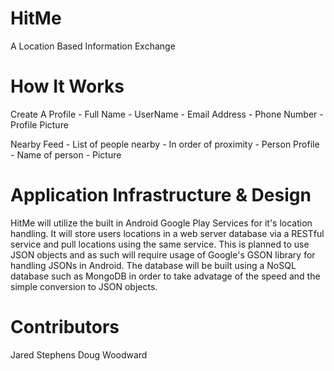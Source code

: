 HitMe
=====
A Location Based Information Exchange


How It Works
============ 

Create A Profile
	- Full Name
	- UserName
	- Email Address
	- Phone Number
	- Profile Picture 

Nearby Feed
	- List of people nearby 
	- In order of proximity
	- Person Profile
		- Name of person
		- Picture 

Application Infrastructure & Design
===================================
HitMe will utilize the built in Android Google Play Services for it's location handling. It will store users locations in a web server database via a RESTful service and pull locations using the same service. This is planned to use JSON objects and as such will require usage of Google's GSON library for handling JSONs in Android. The database will be built using a NoSQL database such as MongoDB in order to take advatage of the speed and the simple conversion to JSON objects.

Contributors
============
Jared Stephens
Doug Woodward


